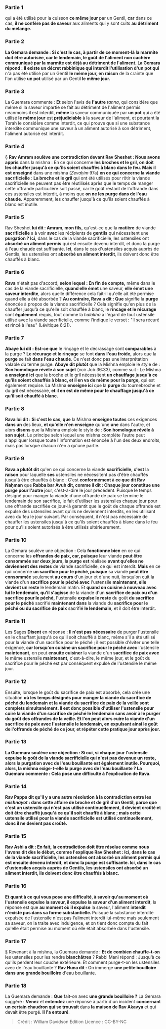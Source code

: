 
### Partie 1
qui a été utilisé pour la cuisson <b>ce même jour</b> par un Gentil, <b>car</b> dans ce cas, <b>il ne confère pas de saveur</b> aux aliments qui y sont cuits <b>au <b>détriment</b> du mélange.

### Partie 2
La Gemara demande : Si c'est le cas, <b>à partir de ce moment-là</b> la marmite <b>doit être autorisée,</b> car le lendemain, le goût de l'aliment non cachère communiqué par la marmite est déjà au détriment de l'aliment. La Gemara répond : Il existe un <b>décret</b> rabbinique qui interdit l'utilisation d'un pot qui</b> n'a pas été utilisé par un Gentil <b>le même jour, en raison</b> de la crainte que l'on utilise <b>un pot</b> utilisé par un Gentil <b>le même jour.</b>

### Partie 3
La Guemara commente : <b>Et</b> selon l'avis de <b>l'autre</b> <i>tanna</i>, qui considère que même si la saveur impartie se fait au détriment de l'aliment permis néanmoins il est interdit, <b>même</b> la saveur communiquée par <b>un pot</b> qui a été utilisé <b>le même jour</b> est <b>préjudiciable</b> à la saveur de l'aliment, et pourtant la Torah le considère comme interdit, ce qui prouve que si une substance interdite communique une saveur à un aliment autorisé à son détriment, l'aliment autorisé est interdit.

### Partie 4
§ <b>Rav Amram soulève une contradiction devant Rav Sheshet : Nous avons appris</b> dans la mishna : En ce qui concerne <b>les broches et le gril, on doit les chauffer jusqu'à ce qu'ils soient chauffés à blanc dans le feu. Mais il est enseigné</b> dans une mishna (<i>Zevaḥim</i> 97a) <b>en ce qui concerne la viande sacrificielle</b> : <b>La broche et le gril</b> qui ont été utilisés pour rôtir la viande sacrificielle ne peuvent pas être réutilisés après que le temps de manger cette offrande particulière soit passé, car le goût restant de l'offrande dans ces ustensiles est interdit, à moins que <b>on ne les purge dans de l'eau chaude.</b> Apparemment, les chauffer jusqu'à ce qu'ils soient chauffés à blanc est inutile.

### Partie 5
Rav Sheshet <b>lui dit : Amram, mon fils,</b> qu'est-ce que la <b>matière</b> de viande <b>sacrificielle</b> a à voir <b>avec</b> les récipients de <b>gentils</b> qui nécessitent une <b>purgation ? Ici,</b> dans le cas de la viande sacrificielle, les ustensiles ont <b>absorbé un aliment permis</b> qui est ensuite devenu interdit, et donc la purge à l'eau chaude est suffisante. <b>Ici,</b> dans le cas d'ustensiles acquis auprès de Gentils, les ustensiles ont <b>absorbé un aliment interdit</b>, ils doivent donc être chauffés à blanc.

### Partie 6
<b>Rava</b> n'était pas d'accord, <b>selon lequel : En fin de compte,</b> même dans le cas de la viande sacrificielle, <b>quand elle émet</b> une saveur, <b>elle émet une saveur interdite</b>, alors quelle différence cela fait-il qu'elle ait été permise quand elle a été absorbée ? <b>Au contraire, Rava a dit : Que</b> signifie la <b>purge</b> énoncée à propos de la viande sacrificielle ? Cela signifie qu'en plus de la chauffer jusqu'à ce qu'elle soit chauffée à blanc, le <b>rincage et le récurage</b> sont <b>également</b> requis, tout comme la <i>halakha</i> à l'égard de tout ustensile utilisé avec la viande sacrificielle, comme l'indique le verset : "Il sera récuré et rincé à l'eau" (Lévitique 6:21).

### Partie 7
<b>Abaye lui dit : Est-ce que</b> le rinçage et le décrassage sont <b>comparables</b> à la purge ? <b>Le récurage et le rinçage</b> se font <b>dans l'eau froide</b>, alors que la <b>purge</b> se fait <b>dans l'eau chaude</b>. Ce n'est donc pas une interprétation valable du terme purge. <b>Abaye dit plutôt</b> que la Mishna emploie le style de : <b>Son homologue révèle à son sujet</b> (voir Job 36:33), comme suit : Le Mishna <b>a enseigné ici</b> que la broche et le gril nécessitent <b>un chauffage jusqu'à ce qu'ils soient chauffés à blanc, et il en va de même pour la purge,</b> qui est également requise. La Mishna <b>enseigne ici</b> que la <b>purge</b> du tournebroche et du gril est nécessaire, <b>et il en est de même pour le chauffage jusqu'à ce qu'il soit chauffé à blanc.</b>

### Partie 8
<b>Rava lui dit : Si c'est le cas, que</b> la Mishna <b>enseigne toutes</b> ces exigences <b>dans un</b> des lieux, <b>et qu'elle n'en enseigne</b> qu'une <b>une</b> dans l'autre, et</b> alors <b>disons</b> que la Mishna emploie le style de : <b>Son homologue révèle à son sujet.</b> Le principe selon lequel une mishna complète l'autre peut s'appliquer lorsque toute l'information est énoncée à l'un des deux endroits, mais pas lorsque chacun n'en a qu'une partie.

### Partie 9
<b>Rava a plutôt dit</b> qu'en ce qui concerne la viande <b>sacrificielle</b>, <b>c'est</b> la <b>raison</b> pour laquelle <b>ses</b> ustensiles ne nécessitent pas d'être chauffés jusqu'à être chauffés à blanc : C'est <b>conformément à ce que dit Rav Naḥman</b> que <b>Rabba bar Avuh dit, comme il dit : Chaque jour constitue une purge pour l'autre</b> jour, c'est-à-dire le jour précédent. Puisque le temps désigné pour manger la viande d'une offrande de paix se termine le lendemain de son sacrifice, le fait d'utiliser les ustensiles chaque jour pour une offrande sacrifiée ce jour-là garantit que le goût de chaque offrande est expulsé des ustensiles avant qu'ils ne deviennent interdits, en les utilisant avec du feu le jour suivant. Par conséquent, il n'est pas nécessaire de chauffer les ustensiles jusqu'à ce qu'ils soient chauffés à blanc dans le feu pour qu'ils soient autorisés à être utilisés ultérieurement.

### Partie 10
La Gemara soulève une objection : Cela <b>fonctionne bien</b> en ce qui concerne les <b>offrandes de paix, car, puisque</b> leur viande <b>peut être consommée sur deux jours, la purge est</b> réalisée <b>avant qu'elles ne deviennent des restes</b> de viande sacrificielle, ce qui est interdit. <b>Mais</b> en ce qui concerne <b>un sacrifice pour le péché, puisque</b> sa viande <b>peut être consommée</b> seulement <b>au cours</b> d'un jour et d'une nuit, lorsqu'on cuit</b> la viande d'un <b>sacrifice pour le péché avec</b> l'ustensile <b>maintenant, elle devient un reste</b> le lendemain matin. Et <b>quand on cuisine à nouveau avec lui le lendemain, qu'il s'agisse</b> de la viande d'un <b>sacrifice de paix ou d'un sacrifice pour le péché,</b> l'ustensile <b>expulse le reste</b> du goût <b>du sacrifice pour le péché</b> sacrifié <b>maintenant dans</b> la viande du <b>sacrifice pour le péché ou du sacrifice de paix</b> sacrifié <b>le lendemain,</b> et il doit être interdit.

### Partie 11
Les Sages <b>Disent</b> en réponse : <b>Il n'est pas nécessaire</b> de purger l'ustensile en le chauffant jusqu'à ce qu'il soit chauffé à blanc, même s'il a été utilisé pour la viande d'un sacrifice pour le péché ; il est possible d'éviter une telle exigence, <b>car lorsqu'on cuisine un sacrifice pour le péché avec</b> l'ustensile <b>maintenant,</b> on peut <b>ensuite cuisiner</b> la viande d'un <b>sacrifice de paix avec</b> le même ustensile <b>maintenant,</b> c'est-à-dire, le même jour, et le goût du sacrifice pour le péché est par conséquent expulsé de l'ustensile le même jour.

### Partie 12
Ensuite, lorsque le goût du sacrifice de paix est absorbé, cela crée une situation <b>où les <b>temps désignés pour</b> manger la viande du <b>sacrifice de péché du lendemain et</b> la viande du <b>sacrifice de paix de la veille sont complets simultanément.</b> Il est donc possible d'utiliser l'ustensile pour cuire la viande d'un sacrifice de péché le lendemain sans avoir à le purger du goût des offrandes de la veille. <b>Et l'on peut alors cuire</b> la viande d'un <b>sacrifice de paix</b> avec l'ustensile <b>le lendemain,</b> en expulsant ainsi le goût de l'offrande de péché de ce jour, et répéter cette pratique jour après jour.

### Partie 13
La Guemara soulève une objection : <b>Si oui,</b> si chaque jour l'ustensile expulse le goût de la viande sacrificielle qui n'est pas devenue un reste, alors la <b>purgation</b> avec de l'eau bouillante <b>est également inutile.</b> Pourquoi, alors, la mishna exige-t-elle la purge avec de l'eau bouillante ? La Guemara commente : Cela pose <b>une difficulté</b> à l'explication de Rava.

### Partie 14
<b>Rav Pappa dit</b> qu'il y a une autre résolution à la contradiction entre les <i>mishnayot</i> : dans <b>cette</b> affaire de broche et de gril d'un Gentil, parce que c'est un ustensile qui n'est pas utilisé continuellement, il <b>devient croûté</b> et doit être chauffé jusqu'à ce qu'il soit chauffé à blanc ; mais <b>cette</b> ustensile utilisé pour la viande sacrificielle est utilisé continuellement, donc il <b>ne devient pas croûté. </b>

### Partie 15
<b>Rav Ashi a dit : En fait,</b> la contradiction doit être résolue <b>comme nous l'avons dit dès le début,</b> comme l'explique Rav Sheshet : <b>Ici,</b> dans le cas de la viande sacrificielle, les ustensiles ont <b>absorbé un aliment permis</b> qui est ensuite devenu interdit, et donc la purge est suffisante. <b>Ici,</b> dans le cas d'ustensiles acquis auprès de Gentils, les ustensiles ont <b>absorbé un aliment interdit</b>, ils doivent donc être chauffés à blanc.

### Partie 16
<b>Et</b> quant à <b>ce qui</b> vous pose <b>une difficulté, à savoir qu'au moment</b> où l'ustensile <b>expulse</b> la saveur, <b>il expulse</b> la saveur d'un aliment interdit</b>, la réponse est que <b>au moment où il expulse</b> la saveur, l'aliment <b>interdit</b> <b>n'existe pas dans sa forme substantielle. </b> Puisque la substance interdite expulsée de l'ustensile n'est pas l'aliment interdit lui-même mais seulement sa saveur, on la traite avec indulgence, et on tient donc compte du fait qu'elle était permise au moment où elle était absorbée dans l'ustensile.

### Partie 17
§ Revenant à la mishna, la Guemara demande : <b>Et de combien chauffe-t-on</b> les ustensiles pour les rendre <b>blanchâtres</b> ? Rabbi Mani répond : Jusqu'à ce qu'ils perdent leur couche extérieure. Et comment purge-t-on</b> les ustensiles avec de l'eau bouillante ? <b>Rav Huna dit :</b> On immerge <b>une petite bouilloire dans une grande bouilloire</b> d'eau bouillante.

### Partie 18
La Guemara demande : <b>Que</b> fait-on avec <b>une grande bouilloire ?</b> La Gemara suggère : <b>Venez</b> et <b>entendez</b> une réponse à partir d'un incident <b>concernant un certain chaudron qui se trouvait</b> dans <b>la maison de Rav Akavya</b> et qui devait être purgé. <b>Il l'a entouré</b>.

>Crédit : William Davidson Edition
>Licence : CC-BY-NC
